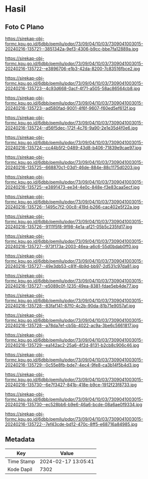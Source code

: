 # Hasil

## Foto C Plano

https://sirekap-obj-formc.kpu.go.id/6dbb/pemilu/pdpr/73/09/04/10/03/7309041003015-20240216-135721--3851342a-9ef3-4306-b9cc-bbe7fa12889a.jpg

https://sirekap-obj-formc.kpu.go.id/6dbb/pemilu/pdpr/73/09/04/10/03/7309041003015-20240216-135722--e3896706-e1b3-42da-8200-7c83516fbce2.jpg

https://sirekap-obj-formc.kpu.go.id/6dbb/pemilu/pdpr/73/09/04/10/03/7309041003015-20240216-135723--4c93d668-0acf-4f71-a505-58ac86564cb8.jpg

https://sirekap-obj-formc.kpu.go.id/6dbb/pemilu/pdpr/73/09/04/10/03/7309041003015-20240216-135723--ad580fad-9001-4f6f-9607-f60ed5ef612f.jpg

https://sirekap-obj-formc.kpu.go.id/6dbb/pemilu/pdpr/73/09/04/10/03/7309041003015-20240216-135724--d56f5dec-172f-4c76-9a90-2e1e35d4f0e6.jpg

https://sirekap-obj-formc.kpu.go.id/6dbb/pemilu/pdpr/73/09/04/10/03/7309041003015-20240216-135724--cc44b5f2-0489-43d8-b406-71839e9cae97.jpg

https://sirekap-obj-formc.kpu.go.id/6dbb/pemilu/pdpr/73/09/04/10/03/7309041003015-20240216-135725--668870c1-03d1-46de-884e-88c1175d0203.jpg

https://sirekap-obj-formc.kpu.go.id/6dbb/pemilu/pdpr/73/09/04/10/03/7309041003015-20240216-135725--e3891473-ee34-4e0c-848e-f3e83caa5ecf.jpg

https://sirekap-obj-formc.kpu.go.id/6dbb/pemilu/pdpr/73/09/04/10/03/7309041003015-20240216-135726--1495c7f2-00c8-419d-b266-cac402e5f22a.jpg

https://sirekap-obj-formc.kpu.go.id/6dbb/pemilu/pdpr/73/09/04/10/03/7309041003015-20240216-135726--9111f5f8-9f98-4e1a-af21-05b5c235fd17.jpg

https://sirekap-obj-formc.kpu.go.id/6dbb/pemilu/pdpr/73/09/04/10/03/7309041003015-20240216-135727--973f173a-2003-46ea-a6c6-55d0bdab0ff0.jpg

https://sirekap-obj-formc.kpu.go.id/6dbb/pemilu/pdpr/73/09/04/10/03/7309041003015-20240216-135727--49e3db53-c81f-4b9d-bb97-2d531c97da81.jpg

https://sirekap-obj-formc.kpu.go.id/6dbb/pemilu/pdpr/73/09/04/10/03/7309041003015-20240216-135727--e5089c0f-1235-49ea-8381-fdae5eb4de77.jpg

https://sirekap-obj-formc.kpu.go.id/6dbb/pemilu/pdpr/73/09/04/10/03/7309041003015-20240216-135728--83faf141-87f0-4c2b-90da-81b71e9057af.jpg

https://sirekap-obj-formc.kpu.go.id/6dbb/pemilu/pdpr/73/09/04/10/03/7309041003015-20240216-135728--a78da7ef-cb5b-4022-ac9a-3be6c5661817.jpg

https://sirekap-obj-formc.kpu.go.id/6dbb/pemilu/pdpr/73/09/04/10/03/7309041003015-20240216-135729--ea142ac2-25a6-4f2d-8131-b2cb8c906c46.jpg

https://sirekap-obj-formc.kpu.go.id/6dbb/pemilu/pdpr/73/09/04/10/03/7309041003015-20240216-135729--0c55e8fb-bde7-4ec4-9fe8-ca3b14f5b4d3.jpg

https://sirekap-obj-formc.kpu.go.id/6dbb/pemilu/pdpr/73/09/04/10/03/7309041003015-20240216-135730--6e7f3427-841b-418e-b9ce-1912f23f8733.jpg

https://sirekap-obj-formc.kpu.go.id/6dbb/pemilu/pdpr/73/09/04/10/03/7309041003015-20240216-135730--ec528bb6-b9e6-46a6-bcde-08a6ae0f9334.jpg

https://sirekap-obj-formc.kpu.go.id/6dbb/pemilu/pdpr/73/09/04/10/03/7309041003015-20240216-135722--7ef43cde-bd12-470c-8ff5-e68716a84985.jpg


## Metadata

| Key        | Value               |
| ---------- | ------------------- |
| Time Stamp | 2024-02-17 13:05:41 |
| Kode Dapil | 7302                |



